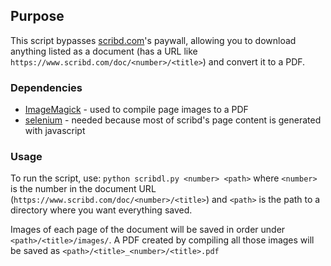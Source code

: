 ## Purpose
This script bypasses [scribd.com](https://www.scribd.com/)'s paywall, allowing you to download anything listed as a document (has a URL like `https://www.scribd.com/doc/<number>/<title>`) and convert it to a PDF.

### Dependencies
* [ImageMagick](http://www.imagemagick.org/) - used to compile page images to a PDF
* [selenium](https://pypi.python.org/pypi/selenium) - needed because most of scribd's page content is generated with javascript

### Usage
To run the script, use:
`python scribdl.py <number> <path>` where `<number>` is the number in the document URL (`https://www.scribd.com/doc/<number>/<title>`) and `<path>` is the path to a directory where you want everything saved.

Images of each page of the document will be saved in order under `<path>/<title>/images/`. A PDF created by compiling all those images will be saved as `<path>/<title>_<number>/<title>.pdf`
